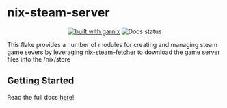 # nix-steam-server
<div align="center">
  <a href="https://garnix.io"><img alt="built with garnix" src="https://img.shields.io/endpoint.svg?url=https%3A%2F%2Fgarnix.io%2Fapi%2Fbadges%2Fscottbot95%2Fnix-steam-servers%3Fbranch%3Dmaster"></a>
  <img src="https://img.shields.io/github/actions/workflow/status/scottbot95/nix-steam-servers/gh-pages.yaml?label=docs" alt="Docs status"/>
</div>

This flake provides a number of modules for creating and managing 
steam game severs by leveraging [nix-steam-fetcher] to download the
game server files into the /nix/store

## Getting Started

Read the full docs [here][docs]!
   
<!-- Links -->
[nix-steam-fetcher]:https://github.com/aidalgol/nix-steam-fetcher
[docs]:https://scottbot95.github.io/nix-steam-servers